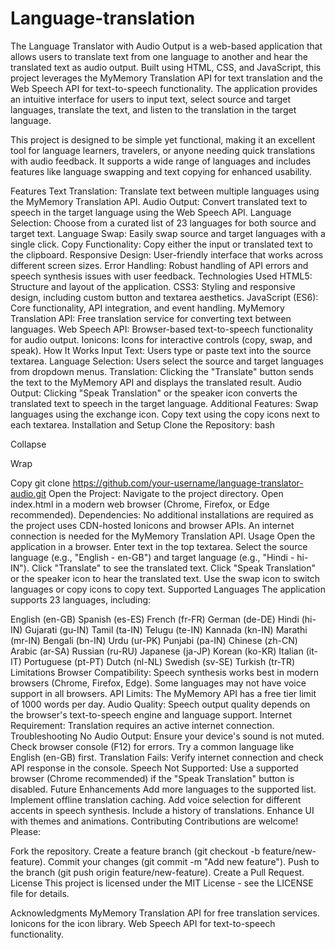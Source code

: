 # Language-translation
The Language Translator with Audio Output is a web-based application that allows users to translate text from one language to another and hear the translated text as audio output. Built using HTML, CSS, and JavaScript, this project leverages the MyMemory Translation API for text translation and the Web Speech API for text-to-speech functionality. The application provides an intuitive interface for users to input text, select source and target languages, translate the text, and listen to the translation in the target language.

This project is designed to be simple yet functional, making it an excellent tool for language learners, travelers, or anyone needing quick translations with audio feedback. It supports a wide range of languages and includes features like language swapping and text copying for enhanced usability.

Features
Text Translation: Translate text between multiple languages using the MyMemory Translation API.
Audio Output: Convert translated text to speech in the target language using the Web Speech API.
Language Selection: Choose from a curated list of 23 languages for both source and target text.
Language Swap: Easily swap source and target languages with a single click.
Copy Functionality: Copy either the input or translated text to the clipboard.
Responsive Design: User-friendly interface that works across different screen sizes.
Error Handling: Robust handling of API errors and speech synthesis issues with user feedback.
Technologies Used
HTML5: Structure and layout of the application.
CSS3: Styling and responsive design, including custom button and textarea aesthetics.
JavaScript (ES6): Core functionality, API integration, and event handling.
MyMemory Translation API: Free translation service for converting text between languages.
Web Speech API: Browser-based text-to-speech functionality for audio output.
Ionicons: Icons for interactive controls (copy, swap, and speak).
How It Works
Input Text: Users type or paste text into the source textarea.
Language Selection: Users select the source and target languages from dropdown menus.
Translation: Clicking the "Translate" button sends the text to the MyMemory API and displays the translated result.
Audio Output: Clicking "Speak Translation" or the speaker icon converts the translated text to speech in the target language.
Additional Features:
Swap languages using the exchange icon.
Copy text using the copy icons next to each textarea.
Installation and Setup
Clone the Repository:
bash

Collapse

Wrap

Copy
git clone https://github.com/your-username/language-translator-audio.git
Open the Project:
Navigate to the project directory.
Open index.html in a modern web browser (Chrome, Firefox, or Edge recommended).
Dependencies:
No additional installations are required as the project uses CDN-hosted Ionicons and browser APIs.
An internet connection is needed for the MyMemory Translation API.
Usage
Open the application in a browser.
Enter text in the top textarea.
Select the source language (e.g., "English - en-GB") and target language (e.g., "Hindi - hi-IN").
Click "Translate" to see the translated text.
Click "Speak Translation" or the speaker icon to hear the translated text.
Use the swap icon to switch languages or copy icons to copy text.
Supported Languages
The application supports 23 languages, including:

English (en-GB)
Spanish (es-ES)
French (fr-FR)
German (de-DE)
Hindi (hi-IN)
Gujarati (gu-IN)
Tamil (ta-IN)
Telugu (te-IN)
Kannada (kn-IN)
Marathi (mr-IN)
Bengali (bn-IN)
Urdu (ur-PK)
Punjabi (pa-IN)
Chinese (zh-CN)
Arabic (ar-SA)
Russian (ru-RU)
Japanese (ja-JP)
Korean (ko-KR)
Italian (it-IT)
Portuguese (pt-PT)
Dutch (nl-NL)
Swedish (sv-SE)
Turkish (tr-TR)
Limitations
Browser Compatibility: Speech synthesis works best in modern browsers (Chrome, Firefox, Edge). Some languages may not have voice support in all browsers.
API Limits: The MyMemory API has a free tier limit of 1000 words per day.
Audio Quality: Speech output quality depends on the browser's text-to-speech engine and language support.
Internet Requirement: Translation requires an active internet connection.
Troubleshooting
No Audio Output:
Ensure your device's sound is not muted.
Check browser console (F12) for errors.
Try a common language like English (en-GB) first.
Translation Fails: Verify internet connection and check API response in the console.
Speech Not Supported: Use a supported browser (Chrome recommended) if the "Speak Translation" button is disabled.
Future Enhancements
Add more languages to the supported list.
Implement offline translation caching.
Add voice selection for different accents in speech synthesis.
Include a history of translations.
Enhance UI with themes and animations.
Contributing
Contributions are welcome! Please:

Fork the repository.
Create a feature branch (git checkout -b feature/new-feature).
Commit your changes (git commit -m "Add new feature").
Push to the branch (git push origin feature/new-feature).
Create a Pull Request.
License
This project is licensed under the MIT License - see the LICENSE file for details.

Acknowledgments
MyMemory Translation API for free translation services.
Ionicons for the icon library.
Web Speech API for text-to-speech functionality.
